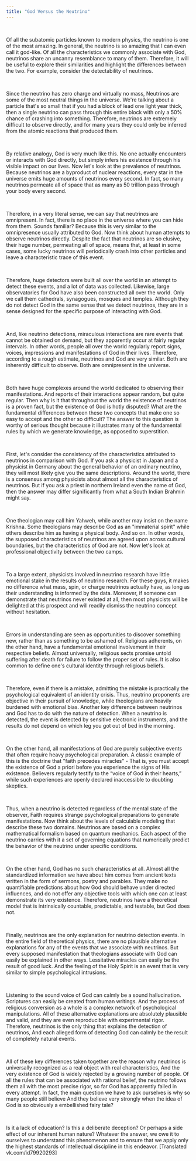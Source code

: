 ```yaml
---
title: "God Versus the Neutrino"
---
```

<br>

<div>
<p>
Of all the subatomic particles known to modern physics, the neutrino is one of the most amazing. In general, the neutrino is so amazing that I can even call it god-like. Of all the characteristics we commonly associate with God, neutrinos share an uncanny resemblance to many of them. Therefore, it will be useful to explore their similarities and highlight the differences between the two. For example, consider the detectability of neutrinos. 
</p>
</div>
<br>

<div>
<p>
Since the neutrino has zero charge and virtually no mass, Neutrinos are some of the most neutral things in the universe. We're talking about a particle that's so small that if you had a block of lead one light year thick, then a single neutrino can pass through this entire block with only a 50% chance of crashing into something. Therefore, neutrinos are extremely difficult to observe directly, and for many years they could only be inferred from the atomic reactions that produced them. 
</p>
</div>
<br>

<div>
<p>
By relative analogy, God is very much like this. No one actually encounters or interacts with God directly, but simply infers his existence through his visible impact on our lives. Now let's look at the prevalence of neutrinos. Because neutrinos are a byproduct of nuclear reactions, every star in the universe emits huge amounts of neutrinos every second. In fact, so many neutrinos permeate all of space that as many as 50 trillion pass through your body every second. 
</p>
</div>
<br>

<div>
<p>
Therefore, in a very literal sense, we can say that neutrinos are omnipresent. In fact, there is no place in the universe where you can hide from them. Sounds familiar? Because this is very similar to the omnipresence usually attributed to God. Now think about human attempts to observe neutrinos directly. Despite the fact that neutrinos are so elusive, their huge number, permeating all of space, means that, at least in some cases, some lucky neutrinos will periodically crash into other particles and leave a characteristic trace of this event. 
</p>
</div>
<br>

<div>
<p>
Therefore, huge detectors were built all over the world in an attempt to detect these events, and a lot of data was collected. Likewise, large observatories for God have also been constructed all over the world. Only we call them cathedrals, synagogues, mosques and temples. Although they do not detect God in the same sense that we detect neutrinos, they are in a sense designed for the specific purpose of interacting with God. 
</p>
</div>
<br>

<div>
<p>
And, like neutrino detections, miraculous interactions are rare events that cannot be obtained on demand, but they apparently occur at fairly regular intervals. In other words, people all over the world regularly report signs, voices, impressions and manifestations of God in their lives. Therefore, according to a rough estimate, neutrinos and God are very similar. Both are inherently difficult to observe. Both are omnipresent in the universe. 
</p>
</div>
<br>

<div>
<p>
Both have huge complexes around the world dedicated to observing their manifestations. And reports of their interactions appear random, but quite regular. Then why is it that throughout the world the existence of neutrinos is a proven fact, but the existence of God is hotly disputed? What are the fundamental differences between these two concepts that make one so easy to accept and the other so difficult? The answer to this question is worthy of serious thought because it illustrates many of the fundamental rules by which we generate knowledge, as opposed to superstition. 
</p>
</div>
<br>

<div>
<p>
First, let's consider the consistency of the characteristics attributed to neutrinos in comparison with God. If you ask a physicist in Japan and a physicist in Germany about the general behavior of an ordinary neutrino, they will most likely give you the same descriptions. Around the world, there is a consensus among physicists about almost all the characteristics of neutrinos. But if you ask a priest in northern Ireland even the name of God, then the answer may differ significantly from what a South Indian Brahmin might say. 
</p>
</div>
<br>

<div>
<p>
One theologian may call him Yahweh, while another may insist on the name Krishna. Some theologians may describe God as an "immaterial spirit" while others describe him as having a physical body. And so on. In other words, the supposed characteristics of neutrinos are agreed upon across cultural boundaries, but the characteristics of God are not. Now let's look at professional objectivity between the two camps. 
</p>
</div>
<br>

<div>
<p>
To a large extent, physicists involved in neutrino research have little emotional stake in the results of neutrino research. For these guys, it makes no difference what mass, spin, or charge neutrinos actually have, as long as their understanding is informed by the data. Moreover, if someone can demonstrate that neutrinos never existed at all, then most physicists will be delighted at this prospect and will readily dismiss the neutrino concept without hesitation. 
</p>
</div>
<br>

<div>
<p>
Errors in understanding are seen as opportunities to discover something new, rather than as something to be ashamed of. Religious adherents, on the other hand, have a fundamental emotional involvement in their respective beliefs. Almost universally, religious sects promise untold suffering after death for failure to follow the proper set of rules. It is also common to define one's cultural identity through religious beliefs. 
</p>
</div>
<br>

<div>
<p>
Therefore, even if there is a mistake, admitting the mistake is practically the psychological equivalent of an identity crisis. Thus, neutrino proponents are objective in their pursuit of knowledge, while theologians are heavily burdened with emotional bias. Another key difference between neutrinos and God has to do with the nature of detection. When a neutrino is detected, the event is detected by sensitive electronic instruments, and the results do not depend on which leg you got out of bed in the morning. 
</p>
</div>
<br>

<div>
<p>
On the other hand, all manifestations of God are purely subjective events that often require heavy psychological preparation. A classic example of this is the doctrine that "faith precedes miracles" - That is, you must accept the existence of God a priori before you experience the signs of His existence. Believers regularly testify to the “voice of God in their hearts,” while such experiences are openly declared inaccessible to doubting skeptics. 
</p>
</div>
<br>

<div>
<p>
Thus, when a neutrino is detected regardless of the mental state of the observer, Faith requires strange psychological preparations to generate manifestations. Now think about the levels of calculable modeling that describe these two domains. Neutrinos are based on a complex mathematical formalism based on quantum mechanics. Each aspect of the neutrino carries with it a set of governing equations that numerically predict the behavior of the neutrino under specific conditions. 
</p>
</div>
<br>

<div>
<p>
On the other hand, God has no such characteristics at all. Almost all the standardized information we have about him comes from ancient texts written in the form of sermons, poetry and parables. They make no quantifiable predictions about how God should behave under directed influences, and do not offer any objective tools with which one can at least demonstrate its very existence. Therefore, neutrinos have a theoretical model that is intrinsically countable, predictable, and testable, but God does not. 
</p>
</div>
<br>

<div>
<p>
Finally, neutrinos are the only explanation for neutrino detection events. In the entire field of theoretical physics, there are no plausible alternative explanations for any of the events that we associate with neutrinos. But every supposed manifestation that theologians associate with God can easily be explained in other ways. Lessitative miracles can easily be the result of good luck. And the feeling of the Holy Spirit is an event that is very similar to simple psychological intrusions. 
</p>
</div>
<br>

<div>
<p>
Listening to the sound voice of God can calmly be a sound hallucination. Scriptures can easily be created from human writings. And the process of religious conversion as a whole is a complex network of psychological manipulations. All of these alternative explanations are absolutely plausible and valid, and they are even reproducible with experimental rigor. Therefore, neutrinos is the only thing that explains the detection of neutrinos, And each alleged form of detecting God can calmly be the result of completely natural events. 
</p>
</div>
<br>

<div>
<p>
All of these key differences taken together are the reason why neutrinos is universally recognized as a real object with real characteristics, And the very existence of God is widely rejected by a growing number of people. Of all the rules that can be associated with rational belief, the neutrino follows them all with the most precise rigor, so far God has apparently failed in every attempt. In fact, the main question we have to ask ourselves is why so many people still believe And they believe very strongly when the idea of God is so obviously a embellished fairy tale? 
</p>
</div>
<br>

<div>
<p>
Is it a lack of education? Is this a deliberate deception? Or perhaps a side effect of our inherent human nature? Whatever the answer, we owe it to ourselves to understand this phenomenon and to ensure that we apply only the highest standards of intellectual discipline in this endeavor. [Translated vk.com/id79920293] 
</p>
</div>
<br>
